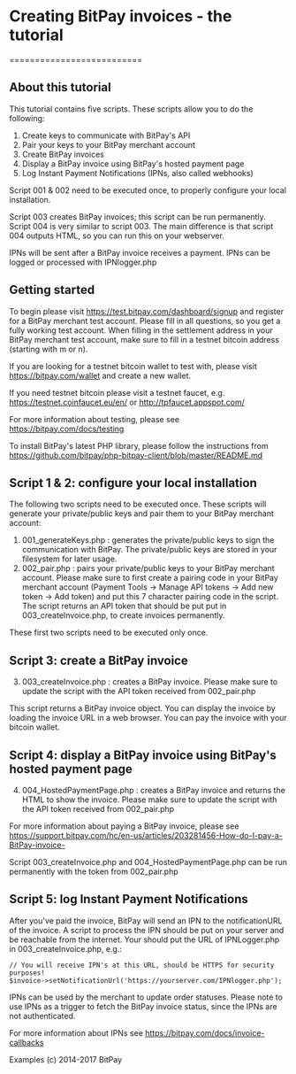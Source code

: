 # Creating BitPay invoices - the tutorial
==========================

## About this tutorial
This tutorial contains five scripts. These scripts allow you to do the following:
1) Create keys to communicate with BitPay's API
2) Pair your keys to your BitPay merchant account
3) Create BitPay invoices
4) Display a BitPay invoice using BitPay's hosted payment page
5) Log Instant Payment Notifications (IPNs, also called webhooks)

Script 001 & 002 need to be executed once, to properly configure your local installation.

Script 003 creates BitPay invoices; this script can be run permanently.
Script 004 is very similar to script 003. The main difference is that script 004 outputs HTML, so you can run this on your webserver.

IPNs will be sent after a BitPay invoice receives a payment. IPNs can be logged or processed with IPNlogger.php

## Getting started
To begin please visit https://test.bitpay.com/dashboard/signup and register for a BitPay merchant test account. Please fill in all questions, so you get a fully working test account. When filling in the settlement address in your BitPay merchant test account, make sure to fill in a testnet bitcoin address (starting with m or n).

If you are looking for a testnet bitcoin wallet to test with, please visit https://bitpay.com/wallet and create a new wallet.

If you need testnet bitcoin please visit a testnet faucet, e.g. https://testnet.coinfaucet.eu/en/ or http://tpfaucet.appspot.com/

For more information about testing, please see https://bitpay.com/docs/testing

To install BitPay's latest PHP library, please follow the instructions from https://github.com/bitpay/php-bitpay-client/blob/master/README.md

## Script 1 & 2: configure your local installation
The following two scripts need to be executed once. These scripts will generate your private/public keys and pair them to your BitPay merchant account:
1. 001_generateKeys.php : generates the private/public keys to sign the communication with BitPay. The private/public keys are stored in your filesystem for later usage.
2. 002_pair.php : pairs your private/public keys to your BitPay merchant account. Please make sure to first create a pairing code in your BitPay merchant account (Payment Tools -> Manage API tokens -> Add new token -> Add token) and put this 7 character pairing code in the script. The script returns an API token that should be put put in 003_createInvoice.php, to create invoices permanently.

These first two scripts need to be executed only once.

## Script 3: create a BitPay invoice
3. 003_createInvoice.php : creates a BitPay invoice. Please make sure to update the script with the API token received from 002_pair.php

This script returns a BitPay invoice object. You can display the invoice by loading the invoice URL in a web browser. You can pay the invoice with your bitcoin wallet.

## Script 4: display a BitPay invoice using BitPay's hosted payment page
4. 004_HostedPaymentPage.php : creates a BitPay invoice and returns the HTML to show the invoice. Please make sure to update the script with the API token received from 002_pair.php

For more information about paying a BitPay invoice, please see https://support.bitpay.com/hc/en-us/articles/203281456-How-do-I-pay-a-BitPay-invoice-

Script 003_createInvoice.php and 004_HostedPaymentPage.php can be run permanently with the token from 002_pair.php

## Script 5: log Instant Payment Notifications
After you've paid the invoice, BitPay will send an IPN to the notificationURL of the invoice. A script to process the IPN should be put on your server and be reachable from the internet. Your should put the URL of IPNLogger.php in 003_createInvoice.php, e.g.:
```
// You will receive IPN's at this URL, should be HTTPS for security purposes!
$invoice->setNotificationUrl('https://yourserver.com/IPNlogger.php');
```
IPNs can be used by the merchant to update order statuses. Please note to use IPNs as a trigger to fetch the BitPay invoice status, since the IPNs are not authenticated.

For more information about IPNs see https://bitpay.com/docs/invoice-callbacks


Examples (c) 2014-2017 BitPay
